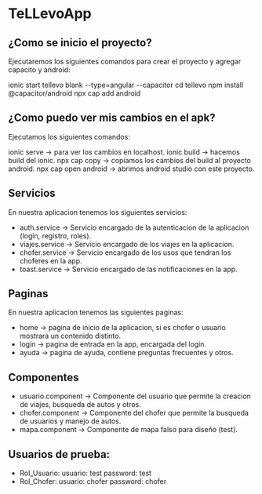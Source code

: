 # TeLLevoApp

## ¿Como se inicio el proyecto?

Ejecutaremos los siguientes comandos para crear el proyecto y agregar capacito y android:

ionic start tellevo blank --type=angular --capacitor
cd tellevo
npm install @capacitor/android
npx cap add android

## ¿Como puedo ver mis cambios en el apk?

Ejecutamos los siguientes comandos:

ionic serve -> para ver los cambios en localhost.
ionic build -> hacemos build del ionic.
npx cap copy -> copiamos los cambios del build al proyecto android.
npx cap open android -> abrimos android studio con este proyecto.

## Servicios

En nuestra aplicacion tenemos los siguientes servicios:

- auth.service -> Servicio encargado de la autenticacion de la aplicacion (login, registro, roles).
- viajes.service -> Servicio encargado de los viajes en la aplicacion.
- chofer.service -> Servicio encargado de los usos que tendran los choferes en la app.
- toast.service -> Servicio encargado de las notificaciones en la app.

## Paginas

En nuestra aplicacion tenemos las siguientes paginas:

- home -> pagina de inicio de la aplicacion, si es chofer o usuario mostrara un contenido distinto.
- login -> pagina de entrada en la app, encargada del login.
- ayuda -> pagina de ayuda, contiene preguntas frecuentes y otros.

## Componentes

- usuario.component -> Componente del usuario que permite la creacion de viajes, busqueda de autos y otros.
- chofer.component -> Componente del chofer que permite la busqueda de usuarios y manejo de autos.
- mapa.component -> Componente de mapa falso para diseño (test).

## Usuarios de prueba:

- Rol_Usuario:
    usuario: test
    password: test
- Rol_Chofer:
    usuario: chofer
    password: chofer
